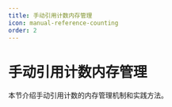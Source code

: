 ```yaml
---
title: 手动引用计数内存管理
icon: manual-reference-counting
order: 2
---
```


# 手动引用计数内存管理

本节介绍手动引用计数的内存管理机制和实践方法。
